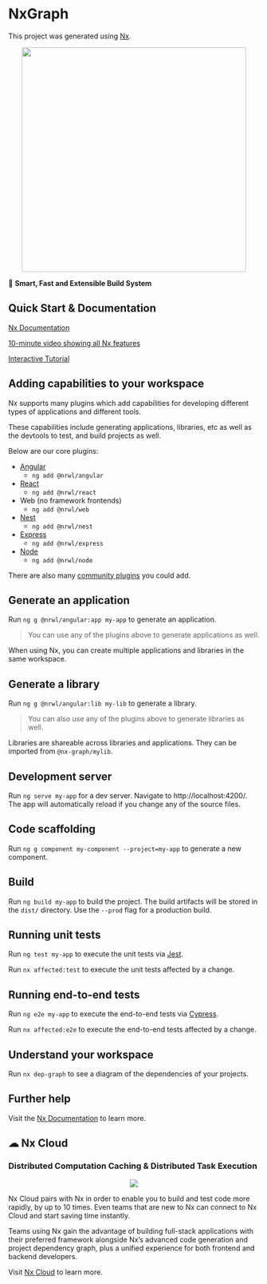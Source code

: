 

# NxGraph

This project was generated using [Nx](https://nx.dev).

<p style="text-align: center;"><img src="https://raw.githubusercontent.com/nrwl/nx/master/images/nx-logo.png" width="450"></p>

🔎 **Smart, Fast and Extensible Build System**

## Quick Start & Documentation

[Nx Documentation](https://nx.dev/angular)

[10-minute video showing all Nx features](https://nx.dev/getting-started/intro)

[Interactive Tutorial](https://nx.dev/tutorial/01-create-application)

## Adding capabilities to your workspace

Nx supports many plugins which add capabilities for developing different types of applications and different tools.

These capabilities include generating applications, libraries, etc as well as the devtools to test, and build projects as well.

Below are our core plugins:

- [Angular](https://angular.io)
  - `ng add @nrwl/angular`
- [React](https://reactjs.org)
  - `ng add @nrwl/react`
- Web (no framework frontends)
  - `ng add @nrwl/web`
- [Nest](https://nestjs.com)
  - `ng add @nrwl/nest`
- [Express](https://expressjs.com)
  - `ng add @nrwl/express`
- [Node](https://nodejs.org)
  - `ng add @nrwl/node`

There are also many [community plugins](https://nx.dev/community) you could add.

## Generate an application

Run `ng g @nrwl/angular:app my-app` to generate an application.

> You can use any of the plugins above to generate applications as well.

When using Nx, you can create multiple applications and libraries in the same workspace.

## Generate a library

Run `ng g @nrwl/angular:lib my-lib` to generate a library.

> You can also use any of the plugins above to generate libraries as well.

Libraries are shareable across libraries and applications. They can be imported from `@nx-graph/mylib`.

## Development server

Run `ng serve my-app` for a dev server. Navigate to http://localhost:4200/. The app will automatically reload if you change any of the source files.

## Code scaffolding

Run `ng g component my-component --project=my-app` to generate a new component.

## Build

Run `ng build my-app` to build the project. The build artifacts will be stored in the `dist/` directory. Use the `--prod` flag for a production build.

## Running unit tests

Run `ng test my-app` to execute the unit tests via [Jest](https://jestjs.io).

Run `nx affected:test` to execute the unit tests affected by a change.

## Running end-to-end tests

Run `ng e2e my-app` to execute the end-to-end tests via [Cypress](https://www.cypress.io).

Run `nx affected:e2e` to execute the end-to-end tests affected by a change.

## Understand your workspace

Run `nx dep-graph` to see a diagram of the dependencies of your projects.

## Further help

Visit the [Nx Documentation](https://nx.dev/angular) to learn more.






## ☁ Nx Cloud

### Distributed Computation Caching & Distributed Task Execution

<p style="text-align: center;"><img src="https://raw.githubusercontent.com/nrwl/nx/master/images/nx-cloud-card.png"></p>

Nx Cloud pairs with Nx in order to enable you to build and test code more rapidly, by up to 10 times. Even teams that are new to Nx can connect to Nx Cloud and start saving time instantly.

Teams using Nx gain the advantage of building full-stack applications with their preferred framework alongside Nx’s advanced code generation and project dependency graph, plus a unified experience for both frontend and backend developers.

Visit [Nx Cloud](https://nx.app/) to learn more.
